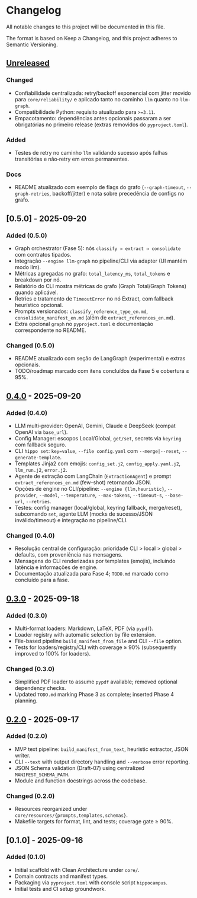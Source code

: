 # Changelog

All notable changes to this project will be documented in this file.

The format is based on Keep a Changelog, and this project adheres to Semantic Versioning.

## [Unreleased]

### Changed

- Confiabilidade centralizada: retry/backoff exponencial com jitter movido para `core/reliability/` e aplicado tanto no caminho `llm` quanto no `llm-graph`.
- Compatibilidade Python: requisito atualizado para `>=3.11`.
- Empacotamento: dependências antes opcionais passaram a ser obrigatórias no primeiro release (extras removidos do `pyproject.toml`).

### Added

- Testes de retry no caminho `llm` validando sucesso após falhas transitórias e não‑retry em erros permanentes.

### Docs

- README atualizado com exemplo de flags do grafo (`--graph-timeout`, `--graph-retries`, backoff/jitter) e nota sobre precedência de configs no grafo.

## [0.5.0] - 2025-09-20

### Added (0.5.0)

- Graph orchestrator (Fase 5): nós `classify → extract → consolidate` com contratos tipados.
- Integração `--engine llm-graph` no pipeline/CLI via adapter (UI mantém modo llm).
- Métricas agregadas no grafo: `total_latency_ms`, `total_tokens` e breakdown por nó.
- Relatório do CLI mostra métricas do grafo (Graph Total/Graph Tokens) quando aplicável.
- Retries e tratamento de `TimeoutError` no nó Extract, com fallback heurístico opcional.
- Prompts versionados: `classify_reference_type_en.md`, `consolidate_manifest_en.md` (além de `extract_references_en.md`).
- Extra opcional `graph` no `pyproject.toml` e documentação correspondente no README.

### Changed (0.5.0)

- README atualizado com seção de LangGraph (experimental) e extras opcionais.
- TODO/roadmap marcado com itens concluídos da Fase 5 e cobertura ≥ 95%.

## [0.4.0] - 2025-09-20

### Added (0.4.0)

- LLM multi-provider: OpenAI, Gemini, Claude e DeepSeek (compat OpenAI via `base_url`).
- Config Manager: escopos Local/Global, `get/set`, secrets via `keyring` com fallback seguro.
- CLI `hippo set`: `key=value`, `--file config.yaml` com `--merge|--reset`, `--generate-template`.
- Templates Jinja2 com emojis: `config_set.j2`, `config_apply.yaml.j2`, `llm_run.j2`, `error.j2`.
- Agente de extração com LangChain (`ExtractionAgent`) e prompt `extract_references_en.md` (few-shot) retornando JSON.
- Opções de engine no CLI/pipeline: `--engine {llm,heuristic}`, `--provider`, `--model`, `--temperature`, `--max-tokens`, `--timeout-s`, `--base-url`, `--retries`.
- Testes: config manager (local/global, keyring fallback, merge/reset), subcomando `set`, agente LLM (mocks de sucesso/JSON inválido/timeout) e integração no pipeline/CLI.

### Changed (0.4.0)

- Resolução central de configuração: prioridade CLI > local > global > defaults, com proveniência nas mensagens.
- Mensagens do CLI renderizadas por templates (emojis), incluindo latência e informações de engine.
- Documentação atualizada para Fase 4; `TODO.md` marcado como concluído para a fase.

## [0.3.0] - 2025-09-18

### Added (0.3.0)

- Multi-format loaders: Markdown, LaTeX, PDF (via `pypdf`).
- Loader registry with automatic selection by file extension.
- File-based pipeline `build_manifest_from_file` and CLI `--file` option.
- Tests for loaders/registry/CLI with coverage ≥ 90% (subsequently improved to 100% for loaders).

### Changed (0.3.0)

- Simplified PDF loader to assume `pypdf` available; removed optional dependency checks.
- Updated `TODO.md` marking Phase 3 as complete; inserted Phase 4 planning.

## [0.2.0] - 2025-09-17

### Added (0.2.0)

- MVP text pipeline: `build_manifest_from_text`, heuristic extractor, JSON writer.
- CLI `--text` with output directory handling and `--verbose` error reporting.
- JSON Schema validation (Draft-07) using centralized `MANIFEST_SCHEMA_PATH`.
- Module and function docstrings across the codebase.

### Changed (0.2.0)

- Resources reorganized under `core/resources/{prompts,templates,schemas}`.
- Makefile targets for format, lint, and tests; coverage gate ≥ 90%.

## [0.1.0] - 2025-09-16

### Added (0.1.0)

- Initial scaffold with Clean Architecture under `core/`.
- Domain contracts and manifest types.
- Packaging via `pyproject.toml` with console script `hippocampus`.
- Initial tests and CI setup groundwork.

[Unreleased]: https://example.com/compare/0.4.0...HEAD
[0.4.0]: https://example.com/compare/0.3.0...0.4.0
[0.3.0]: https://example.com/compare/0.2.0...0.3.0
[0.2.0]: https://example.com/compare/0.1.0...0.2.0
